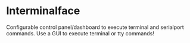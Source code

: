 # Interminalface

Configurable control panel/dashboard to execute terminal and serialport commands. Use a GUI to execute terminal or tty commands!

